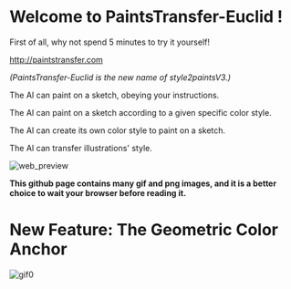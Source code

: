 # Welcome to PaintsTransfer-Euclid !

First of all, why not spend 5 minutes to try it yourself!

http://paintstransfer.com

*(PaintsTransfer-Euclid is the new name of style2paintsV3.)*

The AI can paint on a sketch, obeying your instructions.

The AI can paint on a sketch according to a given specific color style.

The AI can create its own color style to paint on a sketch.

The AI can transfer illustrations' style.

![web_preview](https://raw.githubusercontent.com/lrisviel/markdown/master/github/0.png)

**This github page contains many gif and png images, and it is a better choice to wait your browser before reading it.**

# New Feature: The Geometric Color Anchor

![gif0](https://raw.githubusercontent.com/lrisviel/markdown/master/github/gif0.gif)
